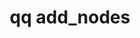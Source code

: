 ---
category: add
command: add_nodes
optional_options:
- alternate: []
  help: The UUIDs of the unconfigured nodes to add to the cluster. The system adds
    nodes to the cluster in the same order that you list them after this flag.
  name: --node-uuids
  required: false
- alternate: []
  help: The IP addresses of the unconfigured nodes to add to the cluster. The system
    adds nodes to the cluster in the same order that you list them after this flag.
  name: --node-ips
  required: false
- alternate:
  - -A
  help: Add all network-connected, unconfigured nodes to the cluster. This flag does
    not allow specifying the order of the nodes and does not apply to cloud clusters.
  name: --all-unconfigured
  required: false
- alternate: []
  help: The stripe configuration to use
  name: --target-stripe-config
  required: false
- alternate: []
  help: 'The minimum node fault tolerance level for the resulting cluster configuration.
    Note: In certain cases, a lower node fault tolerance level can result in higher
    usable capacity'
  name: --target-max-node-failures
  required: false
- alternate: []
  help: Validate the node-add operation and calculate the resulting usable cluster
    capacity. When you use this flag, Qumulo Core does not add nodes or begin to change
    data protection configuration
  name: --dry-run
  required: false
- alternate: []
  help: Begin the node-add operation without asking for confirmation.
  name: --batch
  required: false
permalink: /qq-cli-command-guide/add/add_nodes.html
positional_options: []
sidebar: qq_cli_command_reference_sidebar
summary: This section explains how to use the <code>qq add_nodes</code> command.
synopsis: Add unconfigured nodes to a Qumulo cluster
title: qq add_nodes
usage: "qq add_nodes [-h] (--node-uuids NODE_UUIDS [NODE_UUIDS ...] | --node-ips NODE_IPS\
  \ [NODE_IPS ...] | --all-unconfigured)\n    [--target-stripe-config BLOCKS_PER_STRIPE\
  \ DATA_BLOCKS_PER_STRIPE] [--target-max-node-failures TARGET_MAX_NODE_FAILURES]\
  \ [--dry-run] [--batch]"
zendesk_source: qq CLI Command Guide

---